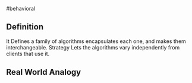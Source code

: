 #behavioral
## Definition

It Defines a family of algorithms encapsulates each one, and makes them interchangeable. Strategy Lets the algorithms vary independently from clients that use it. 

## Real World Analogy

